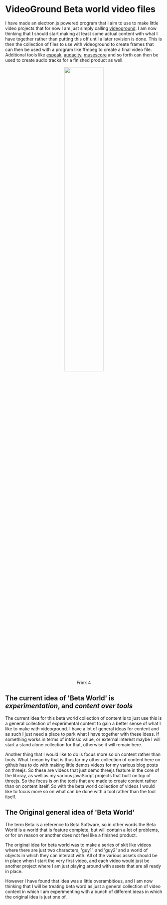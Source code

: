 # VideoGround Beta world video files

I have made an electron.js powered program that I aim to use to make little video projects that for now I am just simply calling [videoground](https://github.com/dustinpfister/videoground). I am now thinking that I should start making at least some actual content with what I have together rather than putting this off until a later revision is done. This is then the collection of files to use with videoground to create frames that can then be used with a program like ffmpeg to create a final video file. Additional tools like [espeak](https://en.wikipedia.org/wiki/ESpeak), [audacity](https://en.wikipedia.org/wiki/Audacity_%28audio_editor%29), [musescore](https://en.wikipedia.org/wiki/MuseScore) and so forth can then be used to create audio tracks for a finished product as well.


<div align="center">
    <a href="https://www.youtube.com/watch?v=67j1q73byqc">
        <img src="https://img.youtube.com/vi/67j1q73byqc/0.jpg" style="width:50%;">
    </a><br>
    <p>
        Frink 4
    </p>
</div>

## The current idea of 'Beta World' is *experimentation*, and *content over tools*

The current idea for this beta world collection of content is to just use this is a general collection of experimental content to gain a better sense of what I like to make with videoground. I have a lot of general ideas for content and as such I just need a place to park what I have together with these ideas. If something works in terms of intrinsic value, or external interest maybe I will start a stand alone collection for that, otherwise it will remain here.

Another thing that I would like to do is focus more so on content rather than tools. What I mean by that is thus far my other collection of content here on github has to do with making little demos videos for my various blog posts on threejs. So these are videos that just demo threejs feature in the core of the librray, as well as my various javaScript projects that built on top of threejs. So the focus is on the tools that are made to create content rather than on content itself. So with the beta world collection of videos I would like to focus more so on what can be done with a tool rather than the tool itself.

## The Original general idea of 'Beta World'

The term Beta is a reference to Beta Software, so in other words the Beta World is a world that is feature complete, but will contain a lot of problems, or for on reason or another does not feel like a finished product. 

The original idea for beta world was to make a series of skit like videos where there are just two characters, 'guy1', and 'guy2' and a world of objects in which they can interact with. All of the various assets should be in place when I start the very first video, and each video would just be another project where I am just playing around with assets that are all ready in place. 

However I have found that idea was a little overambitious, and I am now thinking that I will be treating beta word as just a general collection of video content in which I am experimenting with a bunch of different ideas in which the original idea is just one of.
